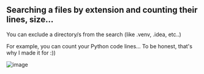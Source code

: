 ## Searching a files by extension and counting their lines, size...

You can exclude a directory/s from the search (like .venv, .idea, etc..)

For example, you can count your Python code lines...
To be honest, that's why I made it for :))

![image](https://user-images.githubusercontent.com/104040753/200124581-d98a4cf3-e195-4831-86bd-9d216adfff0e.png)
